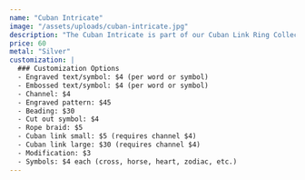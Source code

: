 ```yaml
---
name: "Cuban Intricate"
image: "/assets/uploads/cuban-intricate.jpg"
description: "The Cuban Intricate is part of our Cuban Link Ring Collection. Base silver band with customizable options."
price: 60
metal: "Silver"
customization: |
  ### Customization Options
  - Engraved text/symbol: $4 (per word or symbol)
  - Embossed text/symbol: $4 (per word or symbol)
  - Channel: $4
  - Engraved pattern: $45
  - Beading: $30
  - Cut out symbol: $4
  - Rope braid: $5
  - Cuban link small: $5 (requires channel $4)
  - Cuban link large: $30 (requires channel $4)
  - Modification: $3
  - Symbols: $4 each (cross, horse, heart, zodiac, etc.)
---
```


